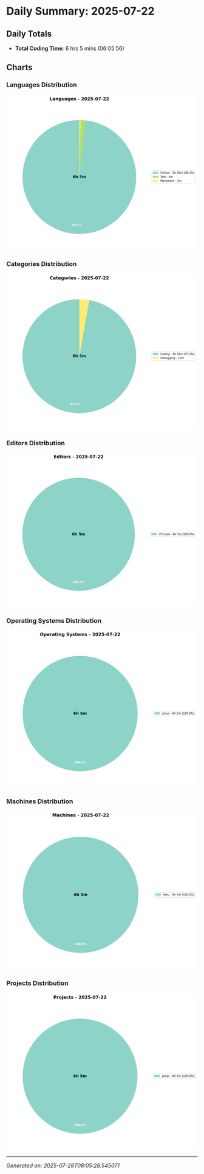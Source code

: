 # Daily Summary: 2025-07-22

## Daily Totals
- **Total Coding Time**: 6 hrs 5 mins (06:05:56)

## Charts

### Languages Distribution
![Languages](/charts/languages_-_2025-07-22.png)

### Categories Distribution
![Categories](/charts/categories_-_2025-07-22.png)

### Editors Distribution
![Editors](/charts/editors_-_2025-07-22.png)

### Operating Systems Distribution
![Operating Systems](/charts/operating_systems_-_2025-07-22.png)

### Machines Distribution
![Machines](/charts/machines_-_2025-07-22.png)

### Projects Distribution
![Projects](/charts/projects_-_2025-07-22.png)

---
*Generated on: 2025-07-28T08:05:28.545071*
